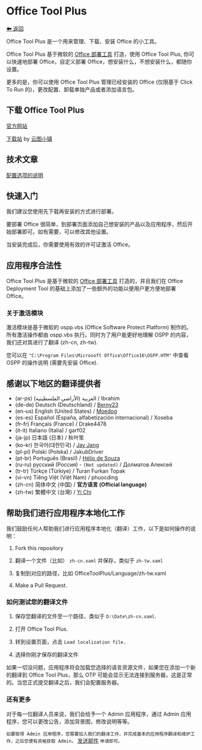 ﻿# Office Tool Plus

[⬅ 返回](https://github.com/YerongAI/Office-Tool)

Office Tool Plus 是一个用来管理、下载、安装 Office 的小工具。

Office Tool Plus 基于微软的 [Office 部署工具](https://docs.microsoft.com/zh-cn/DeployOffice/overview-of-the-office-2016-deployment-tool) 打造，使用 Office Tool Plus, 你可以快速地部署 Office，自定义部署 Office，想安装什么，不想安装什么，都随你设置。

更多的是，你可以使用 Office Tool Plus 管理已经安装的 Office (仅限基于 Click To Run 的)，更改配置、卸载单独产品或者添加语言包。

## 下载 Office Tool Plus

[官方网站](https://otp.landian.vip/)

[下载站](https://delivery.yuntu.dev/office-tool/) by [云图小镇](https://www.yuntu.dev/)

## 技术文章

[配置选项的说明](https://docs.microsoft.com/zh-cn/DeployOffice/configuration-options-for-the-office-2016-deployment-tool)

## 快速入门

我们建议您使用先下载再安装的方式进行部署。

要部署 Office 很简单，到部署页面添加自己想安装的产品以及应用程序，然后开始部署即可。如有需要，可以修改其他设置。

当安装完成后，你需要使用有效的许可证激活 Office。

## 应用程序合法性

Office Tool Plus 是基于微软的 [Office 部署工具](https://docs.microsoft.com/zh-cn/DeployOffice/overview-of-the-office-2016-deployment-tool) 打造的，并且我们在 Office Deployment Tool 的基础上添加了一些额外的功能以便用户更方便地部署 Office。

### 关于激活模块

激活模块是基于微软的 ospp.vbs (Office Software Protect Platform) 制作的。所有激活操作都由 ospp.vbs 执行。同时为了用户能更好地理解 OSPP 的内容，我们还对其进行了翻译 (zh-cn, zh-tw).

您可以在 ````"C:\Program Files\Microsoft Office\Office16\OSPP.HTM"```` 中查看 OSPP 的操作说明 (需要先安装 Office).

## 感谢以下地区的翻译提供者

- (ar-ps) العربية (الأراضي الفلسطينية) / Ibrahim
- (de-de) Deutsch (Deutschland) / [Berny23](https://steamcommunity.com/id/Berny23)
- (en-us) English (United States) / [Moedog](https://prprpr.love)
- (es-es) Español (España, alfabetización internacional) / Xoseba
- (fr-fr) Français (France) / Drake4478
- (it-it) Italiano (Italia) / garf02
- (ja-jp) 日本語 (日本) / 秋叶笙
- (ko-kr) 한국어(대한민국) / [Jay Jang](https://github.com/yaeyaya)
- (pl-pl) Polski (Polska) / JakubDriver
- (pt-br) Português (Brasil) / [Hélio de Souza](https://sway.office.com/RVue6qySNJ2DzYrs?ref=Link)
- (ru-ru) русский (Россия) - `(Not updated)` / Долматов Алексей
- (tr-tr) Türkçe (Türkiye) / Turan Furkan Topak
- (vi-vn) Tiêng Việt (Việt Nam) / phuocding
- (zh-cn) 简体中文 (中国) / **官方语言 (Official language)**
- (zh-tw) 繁體中文 (台灣) / [Yi Chi](https://github.com/chiyi4488)

## 帮助我们进行应用程序本地化工作

我们鼓励任何人帮助我们进行应用程序本地化（翻译）工作，以下是如何操作的说明：

1. Fork this repository

2. 翻译一个文件（比如） ````zh-cn.xaml```` 并保存，类似于 ````zh-tw.xaml````

3. 复制到对应的路径，比如 OfficeToolPlus/Language/zh-tw.xaml

4. Make a Pull Request.

### 如何测试您的翻译文件

1. 保存您翻译的文件至一个路径，类似于 ````D:\Date\zh-cn.xaml````.

2. 打开 Office Tool Plus.

3. 转到设置页面，点击 ````Load localization file.````

4. 选择你刚才保存的翻译文件

如果一切没问题，应用程序将会加载您选择的语言资源文件，如果您在添加一个新的翻译到 Office Tool Plus，那么 OTP 可能会显示无法连接到服务器，这是正常的。当您正式提交翻译之后，我们会配置服务器。

### 还有更多

对于每一位翻译人员来说，我们会给予一个 Admin 应用程序，通过 Admin 应用程序，您可以更改公告，添加背景图，修改说明等等。

````如要取得 Admin 应用程序，您需要加入我们的翻译工作，并完成基本的应用程序翻译和维护工作，之后您便有资格获取 Admin，```` [发送邮件](mailto:yerong@coolhub.top) ````申请即可。````
